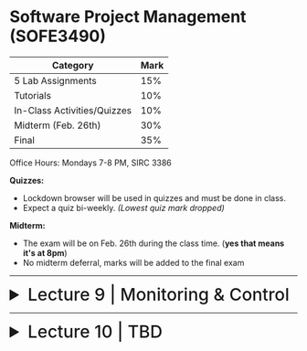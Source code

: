 # Software Project Management (SOFE3490)

| Category                     | Mark   |
|------------------------------|--------|
| 5 Lab Assignments            | 15%    |
| Tutorials                    | 10%    |
| In-Class Activities/Quizzes  | 10%    |
| Midterm (Feb. 26th)          | 30%    |
| Final                        | 35%    |

Office Hours: Mondays 7-8 PM, SIRC 3386


**Quizzes:**
- Lockdown browser will be used in quizzes and must be done in class. 
- Expect a quiz bi-weekly. *(Lowest quiz mark dropped)*

**Midterm:**
- The exam will be on Feb. 26th during the class time. (**yes that means it's at 8pm**)
- No midterm deferral, marks will be added to the final exam

---

<details>
  <summary style="font-size: 30px; font-weight: 500; cursor: pointer;">Lecture 9 | Monitoring & Control</summary>
  
    
  # Outline:
  - Avoid the dangers of unrealistic estimates.
  - Understand the range of estimating methods that can be used
  - Estimate projects using a bottom-up approach
  - Count the function points and object points for a system
  - Estimate the effort needed to implement software using a procedural programming language
  - Understand the COCOMO approach
  
  
![analogy](../static/SPM_5_4.png)


</details>

---

<details>
  <summary style="font-size: 30px; font-weight: 500; cursor: pointer;">Lecture 10 | TBD</summary>

 Coming soon!
 
</details>

